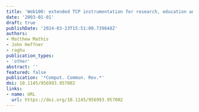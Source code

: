```yaml
---
title: 'Web100: extended TCP instrumentation for research, education and diagnosis'
date: '2003-01-01'
draft: true
publishDate: '2024-03-23T15:51:09.739648Z'
authors:
- Matthew Mathis
- John Heffner
- raghu
publication_types:
- 'other'
abstract: ''
featured: false
publication: '*Comput. Commun. Rev.*'
doi: 10.1145/956993.957002
links:
- name: URL
  url: https://doi.org/10.1145/956993.957002
---
```


